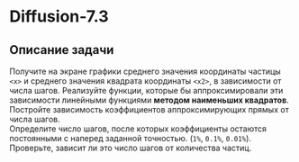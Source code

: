 # Diffusion-7.3
## Описание задачи
Получите на экране графики среднего значения координаты частицы `<x>` и среднего значения квадрата координаты `<x2>`, в зависимости от числа шагов.  Реализуйте функции, которые бы аппроксимировали эти зависимости линейными функциями **методом наименьших квадратов**. \
Постройте зависимость коэффициентов аппроксимирующих прямых от числа шагов. \
Определите число шагов, после которых коэффициенты остаются постоянными с наперед заданной точностью. (`1%`, `0.1%`, `0.01%`). \
Проверьте, зависит ли это число шагов от количества частиц.
